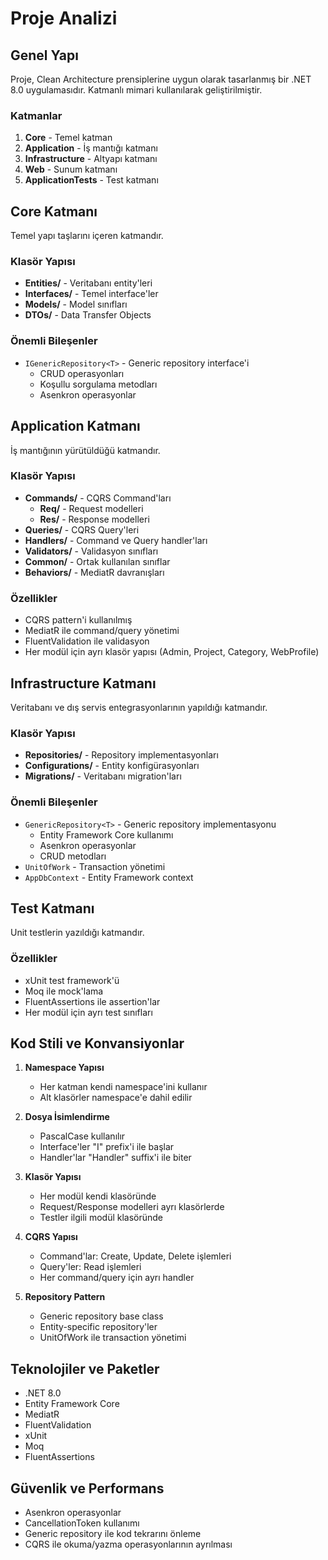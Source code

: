 # Proje Analizi

## Genel Yapı
Proje, Clean Architecture prensiplerine uygun olarak tasarlanmış bir .NET 8.0 uygulamasıdır. Katmanlı mimari kullanılarak geliştirilmiştir.

### Katmanlar
1. **Core** - Temel katman
2. **Application** - İş mantığı katmanı
3. **Infrastructure** - Altyapı katmanı
4. **Web** - Sunum katmanı
5. **ApplicationTests** - Test katmanı

## Core Katmanı
Temel yapı taşlarını içeren katmandır.

### Klasör Yapısı
- **Entities/** - Veritabanı entity'leri
- **Interfaces/** - Temel interface'ler
- **Models/** - Model sınıfları
- **DTOs/** - Data Transfer Objects

### Önemli Bileşenler
- `IGenericRepository<T>` - Generic repository interface'i
  - CRUD operasyonları
  - Koşullu sorgulama metodları
  - Asenkron operasyonlar

## Application Katmanı
İş mantığının yürütüldüğü katmandır.

### Klasör Yapısı
- **Commands/** - CQRS Command'ları
  - **Req/** - Request modelleri
  - **Res/** - Response modelleri
- **Queries/** - CQRS Query'leri
- **Handlers/** - Command ve Query handler'ları
- **Validators/** - Validasyon sınıfları
- **Common/** - Ortak kullanılan sınıflar
- **Behaviors/** - MediatR davranışları

### Özellikler
- CQRS pattern'i kullanılmış
- MediatR ile command/query yönetimi
- FluentValidation ile validasyon
- Her modül için ayrı klasör yapısı (Admin, Project, Category, WebProfile)

## Infrastructure Katmanı
Veritabanı ve dış servis entegrasyonlarının yapıldığı katmandır.

### Klasör Yapısı
- **Repositories/** - Repository implementasyonları
- **Configurations/** - Entity konfigürasyonları
- **Migrations/** - Veritabanı migration'ları

### Önemli Bileşenler
- `GenericRepository<T>` - Generic repository implementasyonu
  - Entity Framework Core kullanımı
  - Asenkron operasyonlar
  - CRUD metodları
- `UnitOfWork` - Transaction yönetimi
- `AppDbContext` - Entity Framework context

## Test Katmanı
Unit testlerin yazıldığı katmandır.

### Özellikler
- xUnit test framework'ü
- Moq ile mock'lama
- FluentAssertions ile assertion'lar
- Her modül için ayrı test sınıfları

## Kod Stili ve Konvansiyonlar
1. **Namespace Yapısı**
   - Her katman kendi namespace'ini kullanır
   - Alt klasörler namespace'e dahil edilir

2. **Dosya İsimlendirme**
   - PascalCase kullanılır
   - Interface'ler "I" prefix'i ile başlar
   - Handler'lar "Handler" suffix'i ile biter

3. **Klasör Yapısı**
   - Her modül kendi klasöründe
   - Request/Response modelleri ayrı klasörlerde
   - Testler ilgili modül klasöründe

4. **CQRS Yapısı**
   - Command'lar: Create, Update, Delete işlemleri
   - Query'ler: Read işlemleri
   - Her command/query için ayrı handler

5. **Repository Pattern**
   - Generic repository base class
   - Entity-specific repository'ler
   - UnitOfWork ile transaction yönetimi

## Teknolojiler ve Paketler
- .NET 8.0
- Entity Framework Core
- MediatR
- FluentValidation
- xUnit
- Moq
- FluentAssertions

## Güvenlik ve Performans
- Asenkron operasyonlar
- CancellationToken kullanımı
- Generic repository ile kod tekrarını önleme
- CQRS ile okuma/yazma operasyonlarının ayrılması 